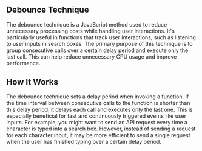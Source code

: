 ## Debounce Technique

The debounce technique is a JavaScript method used to reduce unnecessary processing costs while handling user interactions. It's particularly useful in functions that track user interactions, such as listening to user inputs in search boxes. The primary purpose of this technique is to group consecutive calls over a certain delay period and execute only the last call. This can help reduce unnecessary CPU usage and improve performance.

## How It Works

The debounce technique sets a delay period when invoking a function. If the time interval between consecutive calls to the function is shorter than this delay period, it delays each call and executes only the last one. This is especially beneficial for fast and continuously triggered events like user inputs. For example, you might want to send an API request every time a character is typed into a search box. However, instead of sending a request for each character input, it may be more efficient to send a single request when the user has finished typing over a certain delay period.
